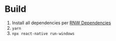 # Build
1. Install all dependencies per [RNW Dependencies](https://microsoft.github.io/react-native-windows/docs/rnw-dependencies)
1. `yarn`
1. `npx react-native run-windows`
